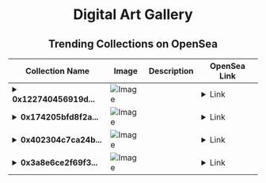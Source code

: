 <div align="center">

# Digital Art Gallery

## Trending Collections on OpenSea

| Collection Name                       | Image                                                                                     | Description                       | OpenSea Link                                                                                          |
|---------------------------------------|-------------------------------------------------------------------------------------------|-----------------------------------|--------------------------------------------------------------------------------------------------------|
| **<details><summary>0x122740456919d...</summary>0x122740456919d017e52e367accaad76c868ccfb8</details>** | ![Image](https://i.seadn.io/s/raw/files/cef0f47b649256dea1ed30bf28509d73.gif?w=500&auto=format?w=200&auto=format) |  | <details><summary>Link</summary>[0x122740456919d017e52e367accaad76c868ccfb8](https://opensea.io/collection/0x122740456919d017e52e367accaad76c868ccfb8)</details> |
| **<details><summary>0x174205bfd8f2a...</summary>0x174205bfd8f2a3d2a19472af34b7f8d583408756</details>** | ![Image](https://i.seadn.io/s/raw/files/cef0f47b649256dea1ed30bf28509d73.gif?w=500&auto=format?w=200&auto=format) |  | <details><summary>Link</summary>[0x174205bfd8f2a3d2a19472af34b7f8d583408756](https://opensea.io/collection/0x174205bfd8f2a3d2a19472af34b7f8d583408756)</details> |
| **<details><summary>0x402304c7ca24b...</summary>0x402304c7ca24b0498cf7ec0c8997261ea13d05d5</details>** | ![Image](https://i.seadn.io/s/raw/files/cef0f47b649256dea1ed30bf28509d73.gif?w=500&auto=format?w=200&auto=format) |  | <details><summary>Link</summary>[0x402304c7ca24b0498cf7ec0c8997261ea13d05d5](https://opensea.io/collection/0x402304c7ca24b0498cf7ec0c8997261ea13d05d5)</details> |
| **<details><summary>0x3a8e6ce2f69f3...</summary>0x3a8e6ce2f69f3206ef635fa3dd915ffad923d303</details>** | ![Image](https://i.seadn.io/s/raw/files/cef0f47b649256dea1ed30bf28509d73.gif?w=500&auto=format?w=200&auto=format) |  | <details><summary>Link</summary>[0x3a8e6ce2f69f3206ef635fa3dd915ffad923d303](https://opensea.io/collection/0x3a8e6ce2f69f3206ef635fa3dd915ffad923d303)</details> |

</div>